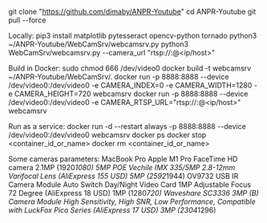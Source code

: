 git clone "https://github.com/dimaby/ANPR-Youtube"
cd ANPR-Youtube
git pull --force

Locally:
pip3 install matplotlib pytesseract opencv-python tornado
python3 ~/ANPR-Youtube/WebCamSrv/webcamsrv.py
python3 WebCamSrv/webcamsrv.py --camera_url "rtsp://<user>:<password>@<ip/host>"

Build in Docker:
sudo chmod 666 /dev/video0
docker build -t webcamsrv ~/ANPR-Youtube/WebCamSrv/.
docker run -p 8888:8888 --device /dev/video0:/dev/video0 -e CAMERA_INDEX=0 -e CAMERA_WIDTH=1280 -e CAMERA_HEIGHT=720 webcamsrv
docker run -p 8888:8888 --device /dev/video0:/dev/video0 -e CAMERA_RTSP_URL="rtsp://<user>:<password>@<ip/host>" webcamsrv

Run as a service:
docker run -d --restart always -p 8888:8888 --device /dev/video0:/dev/video0 webcamsrv
docker ps
docker stop <container_id_or_name>
docker rm <container_id_or_name>


Some cameras parameters:
MacBook Pro Apple M1 Pro FaceTime HD camera
2.1MP (1920*1080)
5MP POE Vechile IMX 335/5MP 2.8-12mm Varifocal Lens (AliExpress 155 USD)
5MP (2592*1944)
OV9732 USB IR Camera Module Auto Switch Day/Night Video Card 1MP Adjustable Focus 72 Degree (AliExpress 18 USD)
1MP (1280*720)
Waveshare SC3336 3MP (B) Camera Module High Sensitivity, High SNR, Low Performance, Compatible with LuckFox Pico Series (AliExpress 17 USD)
3MP (2304*1296)

